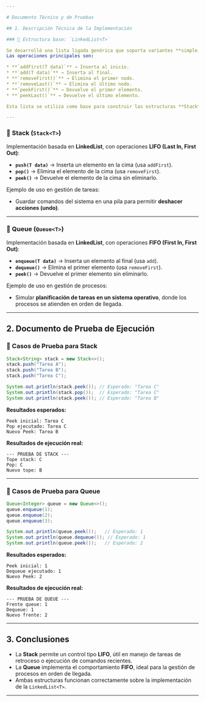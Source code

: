 ```yaml
---

# Documento Técnico y de Pruebas

## 1. Descripción Técnica de la Implementación

### 🔹 Estructura base: `LinkedList<T>`

Se desarrolló una lista ligada genérica que soporta variantes **simple, doble y circular**.
Las operaciones principales son:

* **`addFirst(T data)`** → Inserta al inicio.
* **`add(T data)`** → Inserta al final.
* **`removeFirst()`** → Elimina el primer nodo.
* **`removeLast()`** → Elimina el último nodo.
* **`peekFirst()`** → Devuelve el primer elemento.
* **`peekLast()`** → Devuelve el último elemento.

Esta lista se utiliza como base para construir las estructuras **Stack** y **Queue**.

---
```


### 🔹 Stack (`Stack<T>`)

Implementación basada en **LinkedList**, con operaciones **LIFO (Last In, First Out)**:

* **`push(T data)`** → Inserta un elemento en la cima (usa `addFirst`).
* **`pop()`** → Elimina el elemento de la cima (usa `removeFirst`).
* **`peek()`** → Devuelve el elemento de la cima sin eliminarlo.

Ejemplo de uso en gestión de tareas:

* Guardar comandos del sistema en una pila para permitir **deshacer acciones (undo)**.

---

### 🔹 Queue (`Queue<T>`)

Implementación basada en **LinkedList**, con operaciones **FIFO (First In, First Out)**:

* **`enqueue(T data)`** → Inserta un elemento al final (usa `add`).
* **`dequeue()`** → Elimina el primer elemento (usa `removeFirst`).
* **`peek()`** → Devuelve el primer elemento sin eliminarlo.

Ejemplo de uso en gestión de procesos:

* Simular **planificación de tareas en un sistema operativo**, donde los procesos se atienden en orden de llegada.

---

## 2. Documento de Prueba de Ejecución

### 🔹 Casos de Prueba para **Stack**

```java
Stack<String> stack = new Stack<>();
stack.push("Tarea A");
stack.push("Tarea B");
stack.push("Tarea C");

System.out.println(stack.peek()); // Esperado: "Tarea C"
System.out.println(stack.pop());  // Esperado: "Tarea C"
System.out.println(stack.peek()); // Esperado: "Tarea B"
```

**Resultados esperados:**

```
Peek inicial: Tarea C
Pop ejecutado: Tarea C
Nuevo Peek: Tarea B
```

**Resultados de ejecución real:**

```
--- PRUEBA DE STACK ---
Tope stack: C
Pop: C
Nuevo tope: B
```

---

### 🔹 Casos de Prueba para **Queue**

```java
Queue<Integer> queue = new Queue<>();
queue.enqueue(1);
queue.enqueue(2);
queue.enqueue(3);

System.out.println(queue.peek());   // Esperado: 1
System.out.println(queue.dequeue()); // Esperado: 1
System.out.println(queue.peek());   // Esperado: 2
```

**Resultados esperados:**

```
Peek inicial: 1
Dequeue ejecutado: 1
Nuevo Peek: 2
```

**Resultados de ejecución real:**

```
--- PRUEBA DE QUEUE ---
Frente queue: 1
Dequeue: 1
Nuevo frente: 2
```

---

## 3. Conclusiones

* La **Stack** permite un control tipo **LIFO**, útil en manejo de tareas de retroceso o ejecución de comandos recientes.
* La **Queue** implementa el comportamiento **FIFO**, ideal para la gestión de procesos en orden de llegada.
* Ambas estructuras funcionan correctamente sobre la implementación de la `LinkedList<T>`.

---